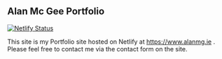 ## Alan Mc Gee Portfolio
[![Netlify Status](https://api.netlify.com/api/v1/badges/aab1080c-c8a5-46ec-a2ca-aa99e04182bc/deploy-status)](https://app.netlify.com/sites/alanmportfolio/deploys)

This site is my Portfolio site hosted on Netlify at https://www.alanmg.ie . Please feel free to contact me via the contact form on the site.